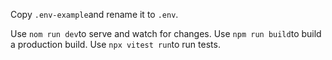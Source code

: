Copy `.env-example`and rename it to `.env`.

Use `nom run dev`to serve and watch for changes.
Use `npm run build`to build a production build.
Use `npx vitest run`to run tests.